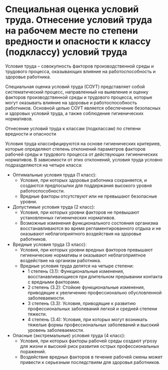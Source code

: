 # Специальная оценка условий труда. Отнесение условий труда на рабочем месте по степени вредности и опасности к классу (подклассу) условий труда

Условия труда – совокупность факторов производственной среды и трудового
процесса, оказывающих влияние на работоспособность и здоровье работника.

Специальная оценка условий труда (СОУТ) представляет собой систематический
процесс, направленный на выявление и оценку факторов производственной среды и
трудового процесса, которые могут оказывать влияние на здоровье и
работоспособность работников. Основной целью СОУТ является обеспечение
безопасных и здоровых условий труда, а также соблюдение гигиенических
нормативов.

Отнесение условий труда к классам (подклассам) по степени вредности и опасности

Условия труда классифицируются на основе гигиенических критериев, которые
определяют степень отклонений параметров факторов рабочей среды и трудового
процесса от действующих гигиенических нормативов. В зависимости от этих
отклонений, условия труда условно подразделяются на четыре класса:

- Оптимальные условия труда (1 класс):
  - Условия, при которых здоровье работника сохраняется, и создаются
    предпосылки для поддержания высокого уровня работоспособности.
  - Вредные факторы отсутствуют или не превышают безопасные уровни.
- Допустимые условия труда (2 класс):
  - Условия, при которых уровни факторов не превышают установленных
    гигиенических нормативов.
  - Возможные изменения функционального состояния организма восстанавливаются
    во время регламентированного отдыха и не оказывают неблагоприятного
    воздействия на здоровье работников.
- Вредные условия труда (3 класс):
  - Условия, при которых уровни вредных факторов превышают гигиенические
    нормативы и оказывают неблагоприятное воздействие на организм работника.
  - Вредные условия труда делятся на четыре степени:
    - 1 степень (3.1): Функциональные изменения, восстанавливающиеся при
      длительном прерывании контакта с вредными факторами.
    - 2 степень (3.2): Стойкие функциональные изменения, приводящие к
      увеличению профессионально обусловленной заболеваемости.
    - 3 степень (3.3): Условия, приводящие к развитию профессиональных
      заболеваний легкой и средней степени тяжести.
    - 4 степень (3.4): Условия, при которых могут возникать тяжелые формы
      профессиональных заболеваний и высокий уровень заболеваемости.
- Опасные (экстремальные) условия труда (4 класс):
  - Условия, при которых факторы рабочей среды создают угрозу для жизни и
    высокий риск развития острых профессиональных поражений.
  - Воздействие вредных факторов в течение рабочей смены может привести к
    серьезным последствиям для здоровья работников.

